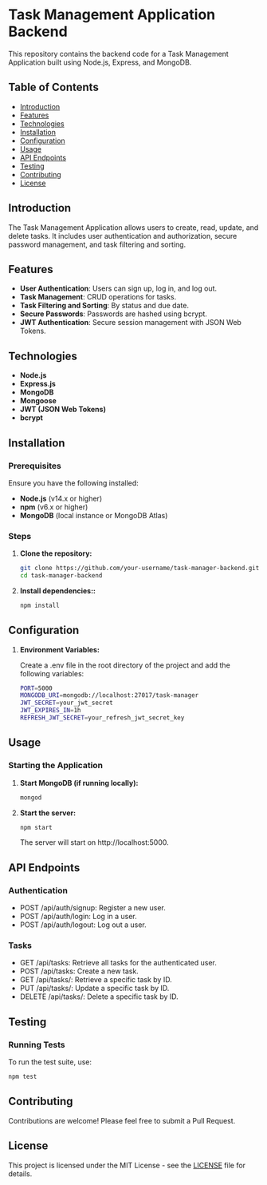 # Task Management Application Backend

This repository contains the backend code for a Task Management Application built using Node.js, Express, and MongoDB.

## Table of Contents

- [Introduction](#introduction)
- [Features](#features)
- [Technologies](#technologies)
- [Installation](#installation)
- [Configuration](#configuration)
- [Usage](#usage)
- [API Endpoints](#api-endpoints)
- [Testing](#testing)
- [Contributing](#contributing)
- [License](#license)

## Introduction

The Task Management Application allows users to create, read, update, and delete tasks. It includes user authentication and authorization, secure password management, and task filtering and sorting.

## Features

- **User Authentication**: Users can sign up, log in, and log out.
- **Task Management**: CRUD operations for tasks.
- **Task Filtering and Sorting**: By status and due date.
- **Secure Passwords**: Passwords are hashed using bcrypt.
- **JWT Authentication**: Secure session management with JSON Web Tokens.

## Technologies

- **Node.js**
- **Express.js**
- **MongoDB**
- **Mongoose**
- **JWT (JSON Web Tokens)**
- **bcrypt**

## Installation

### Prerequisites

Ensure you have the following installed:

- **Node.js** (v14.x or higher)
- **npm** (v6.x or higher)
- **MongoDB** (local instance or MongoDB Atlas)

### Steps

1. **Clone the repository:**

   ```bash
   git clone https://github.com/your-username/task-manager-backend.git
   cd task-manager-backend
   ```

2. **Install dependencies::**

   ```bash
   npm install
   ```

## Configuration

1. **Environment Variables:**

    Create a .env file in the root directory of the project and add the following variables:

   ```bash
   PORT=5000
   MONGODB_URI=mongodb://localhost:27017/task-manager
   JWT_SECRET=your_jwt_secret
   JWT_EXPIRES_IN=1h
   REFRESH_JWT_SECRET=your_refresh_jwt_secret_key
   ```

## Usage

### Starting the Application

1. **Start MongoDB (if running locally):**

   ```bash
   mongod
   ```

2. **Start the server:**

   ```bash
   npm start
   ```

    The server will start on http://localhost:5000.

## API Endpoints

### Authentication

- POST /api/auth/signup: Register a new user.
- POST /api/auth/login: Log in a user.
- POST /api/auth/logout: Log out a user.

### Tasks

- GET /api/tasks: Retrieve all tasks for the authenticated user.
- POST /api/tasks: Create a new task.
- GET /api/tasks/: Retrieve a specific task by ID.
- PUT /api/tasks/: Update a specific task by ID.
- DELETE /api/tasks/: Delete a specific task by ID.

## Testing

### Running Tests

   To run the test suite, use:

   ```bash
   npm test
   ```

## Contributing

Contributions are welcome! Please feel free to submit a Pull Request.

## License

This project is licensed under the MIT License - see the [LICENSE]() file for details.